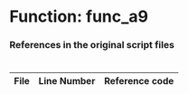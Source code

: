 # Function: func_a9 
### References in the original script files

#

| File | Line Number | Reference code |
| --- | --- | --- |
